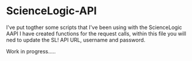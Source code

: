# ScienceLogic-API

I've put togther some scripts that I've been using with the ScienceLogic AAPI
I have created functions for the request calls, within this file you will ned to update the SL! API URL, username and password.

Work in progress.....
